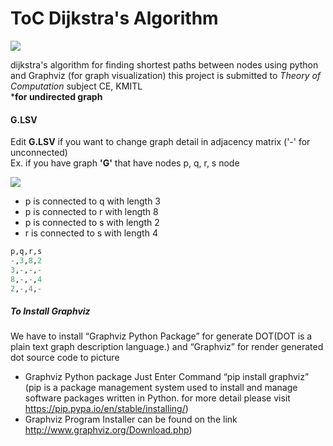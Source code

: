 # ToC Dijkstra's Algorithm
![](https://github.com/DreamN/ToC_Dijkstra-s-Algorithm/blob/master/az_graph.PNG?raw=true)  

dijkstra's algorithm for finding shortest paths between nodes using python and Graphviz (for graph visualization) this project is submitted to *Theory of Computation* subject CE, KMITL  
***for undirected graph**
#### G.LSV
Edit **G.LSV** if you want to change graph detail in adjacency matrix ('-' for unconnected)  
Ex. if you have graph **'G'** that have nodes p, q, r, s node   

![](https://github.com/DreamN/ToC_Dijkstra-s-Algorithm/blob/master/example_graph.PNG?raw=true)

- p is connected to q with length 3
- p is connected to r with length 8
- p is connected to s with length 2
- r is connected to s with length 4

```python
p,q,r,s
-,3,8,2
3,-,-,- 
8,-,-,4
2,-,4,-
```
##### To Install Graphviz
We have to install “Graphviz Python Package” for generate DOT(DOT is a plain text graph description language.) and “Graphviz” for render generated dot source code to picture
-	Graphviz Python package
Just Enter Command “pip install graphviz” (pip is a package management system used to install and manage software packages written in Python. for more detail please visit https://pip.pypa.io/en/stable/installing/)
-	Graphviz
Program Installer can be found on the link http://www.graphviz.org/Download.php)
